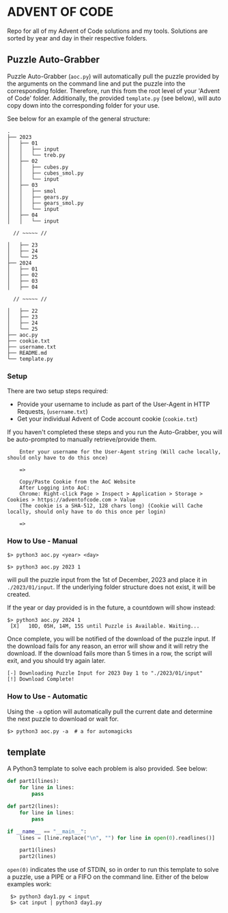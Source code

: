 # ADVENT OF CODE

Repo for all of my Advent of Code solutions and my tools. Solutions are sorted by year and day in their respective folders.


## Puzzle Auto-Grabber

Puzzle Auto-Grabber (`aoc.py`) will automatically pull the puzzle provided by the arguments on the command line and put the puzzle into the corresponding folder. Therefore, run this from the root level of your 'Advent of Code' folder. Additionally, the provided `template.py` (see below), will auto copy down into the corresponding folder for your use.

See below for an example of the general structure:
```shell
.
├── 2023
│   ├── 01
│   │   ├── input
│   │   └── treb.py
│   ├── 02
│   │   ├── cubes.py
│   │   ├── cubes_smol.py
│   │   └── input
│   ├── 03
│   │   ├── smol
│   │   ├── gears.py
│   │   ├── gears_smol.py
│   │   └── input
│   ├── 04
│   │   └── input

  // ~~~~~ //

│   ├── 23
│   ├── 24
│   └── 25
├── 2024
│   ├── 01
│   ├── 02
│   ├── 03
│   ├── 04

  // ~~~~~ //

│   ├── 22
│   ├── 23
│   ├── 24
│   └── 25
├── aoc.py
├── cookie.txt
├── username.txt
├── README.md
└── template.py
```

### Setup
There are two setup steps required:
* Provide your username to include as part of the User-Agent in HTTP Requests, (`username.txt`) 
* Get your individual Advent of Code account cookie (`cookie.txt`)

If you haven't completed these steps and you run the Auto-Grabber, you will be auto-prompted to manually retrieve/provide them.
```shell
    Enter your username for the User-Agent string (Will cache locally, should only have to do this once)

    => 
```

```shell
    Copy/Paste Cookie from the AoC Website
    After Logging into AoC:
    Chrome: Right-click Page > Inspect > Application > Storage > Cookies > https://adventofcode.com > Value
    (The cookie is a SHA-512, 128 chars long) (Cookie will Cache locally, should only have to do this once per login)

    =>
```

### How to Use - Manual
```shell
$> python3 aoc.py <year> <day>
```

```shell
$> python3 aoc.py 2023 1
```
will pull the puzzle input from the 1st of December, 2023 and place it in `./2023/01/input`. If the underlying folder structure does not exist, it will be created.

If the year or day provided is in the future, a countdown will show instead:
```shell
$> python3 aoc.py 2024 1
 [X]   10D, 05H, 14M, 15S until Puzzle is Available. Waiting... 
```

Once complete, you will be notified of the download of the puzzle input. If the download fails for any reason, an error will show and it will retry the download. If the download fails more than 5 times in a row, the script will exit, and you should try again later.

```shell
[-] Downloading Puzzle Input for 2023 Day 1 to "./2023/01/input"
[!] Download Complete!
```

### How to Use - Automatic
Using the `-a` option will automatically pull the current date and determine the next puzzle to download or wait for.
```shell
$> python3 aoc.py -a  # a for automagicks
```

## template

A Python3 template to solve each problem is also provided. See below:
```python 
def part1(lines):
    for line in lines:
        pass

def part2(lines):
    for line in lines:
        pass

if __name__ == "__main__":
    lines = [line.replace("\n", "") for line in open(0).readlines()]

    part1(lines)
    part2(lines)
```

`open(0)` indicates the use of STDIN, so in order to run this template to solve a puzzle, use a PIPE or a FIFO on the command line. Either of the below examples work:
```shell
 $> python3 day1.py < input
 $> cat input | python3 day1.py
```